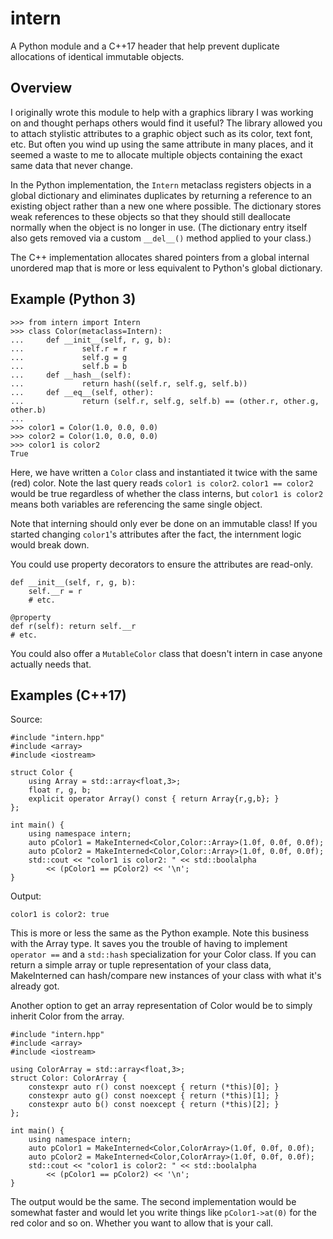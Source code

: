 # intern

A Python module and a C++17 header that help prevent duplicate allocations of
identical immutable objects.

## Overview

I originally wrote this module to help with a graphics library I was working on
and thought perhaps others would find it useful? The library allowed you to
attach stylistic attributes to a graphic object such as its color, text font,
etc. But often you wind up using the same attribute in many places, and it
seemed a waste to me to allocate multiple objects containing the exact same data
that never change.

In the Python implementation, the `Intern` metaclass registers objects in a
global dictionary and eliminates duplicates by returning a reference to an
existing object rather than a new one where possible. The dictionary stores weak
references to these objects so that they should still deallocate normally when
the object is no longer in use. (The dictionary entry itself also gets removed
via a custom `__del__()` method applied to your class.)

The C++ implementation allocates shared pointers from a global internal
unordered map that is more or less equivalent to Python's global dictionary.

## Example (Python 3)

	>>> from intern import Intern
	>>> class Color(metaclass=Intern):
	...     def __init__(self, r, g, b):
	...             self.r = r
	...             self.g = g
	...             self.b = b
	...     def __hash__(self):
	...             return hash((self.r, self.g, self.b))
	...     def __eq__(self, other):
	...             return (self.r, self.g, self.b) == (other.r, other.g, other.b)
	... 
	>>> color1 = Color(1.0, 0.0, 0.0)
	>>> color2 = Color(1.0, 0.0, 0.0)
	>>> color1 is color2
	True

Here, we have written a `Color` class and instantiated it twice with the same
(red) color. Note the last query reads `color1 is color2`. `color1 == color2`
would be true regardless of whether the class interns, but `color1 is color2`
means both variables are referencing the same single object.

Note that interning should only ever be done on an immutable class! If you
started changing `color1`'s attributes after the fact, the internment logic
would break down.

You could use property decorators to ensure the attributes are read-only.

	def __init__(self, r, g, b):
		self.__r = r
		# etc.
	
	@property
	def r(self): return self.__r
	# etc.

You could also offer a `MutableColor` class that doesn't intern in case anyone actually needs that.

## Examples (C++17)

Source:

	#include "intern.hpp"
	#include <array>
	#include <iostream>

	struct Color {
		using Array = std::array<float,3>;
		float r, g, b;
		explicit operator Array() const { return Array{r,g,b}; }
	};

	int main() {
		using namespace intern;
		auto pColor1 = MakeInterned<Color,Color::Array>(1.0f, 0.0f, 0.0f);
		auto pColor2 = MakeInterned<Color,Color::Array>(1.0f, 0.0f, 0.0f);
		std::cout << "color1 is color2: " << std::boolalpha
			<< (pColor1 == pColor2) << '\n';
	}

Output:

	color1 is color2: true

This is more or less the same as the Python example. Note this business with the Array type. It saves you the trouble of having to implement `operator ==` and a `std::hash` specialization for your Color class. If you can return a simple array or tuple representation of your class data, MakeInterned can hash/compare new instances of your class with what it's already got.

Another option to get an array representation of Color would be to simply inherit Color from the array.

	#include "intern.hpp"
	#include <array>
	#include <iostream>

	using ColorArray = std::array<float,3>;
	struct Color: ColorArray {
		constexpr auto r() const noexcept { return (*this)[0]; }
		constexpr auto g() const noexcept { return (*this)[1]; }
		constexpr auto b() const noexcept { return (*this)[2]; }
	};

	int main() {
		using namespace intern;
		auto pColor1 = MakeInterned<Color,ColorArray>(1.0f, 0.0f, 0.0f);
		auto pColor2 = MakeInterned<Color,ColorArray>(1.0f, 0.0f, 0.0f);
		std::cout << "color1 is color2: " << std::boolalpha
			<< (pColor1 == pColor2) << '\n';
	}

The output would be the same. The second implementation would be somewhat faster
and would let you write things like `pColor1->at(0)` for the red color and so
on. Whether you want to allow that is your call.
